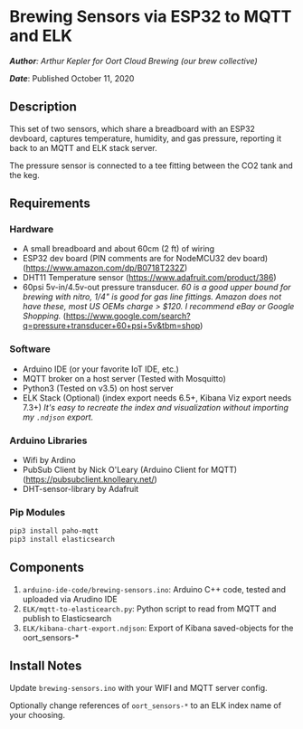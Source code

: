 # Brewing Sensors via ESP32 to MQTT and ELK

_**Author**: Arthur Kepler for Oort Cloud Brewing (our brew collective)_

_**Date**_: Published October 11, 2020

## Description

This set of two sensors, which share a breadboard with an ESP32 devboard, captures
temperature, humidity, and gas pressure, reporting it back to an MQTT and ELK stack server.

The pressure sensor is connected to a tee fitting between the CO2 tank and the keg.

## Requirements

### Hardware
* A small breadboard and about 60cm (2 ft) of wiring
* ESP32 dev board (PIN comments are for NodeMCU32 dev board) (https://www.amazon.com/dp/B0718T232Z)
* DHT11 Temperature sensor (https://www.adafruit.com/product/386)
* 60psi 5v-in/4.5v-out pressure transducer. _60 is a good upper bound for brewing with nitro, 1/4" is good for gas line fittings. Amazon does not have these, most US OEMs charge > $120. I recommend eBay or Google Shopping._ (https://www.google.com/search?q=pressure+transducer+60+psi+5v&tbm=shop)

### Software
* Arduino IDE (or your favorite IoT IDE, etc.)
* MQTT broker on a host server (Tested with Mosquitto)
* Python3 (Tested on v3.5) on host server
* ELK Stack (Optional) (index export needs 6.5+, Kibana Viz export needs 7.3+)
_It's easy to recreate the index and visualization without importing my `.ndjson` export._

### Arduino Libraries
* Wifi by Ardino
* PubSub Client by Nick O'Leary (Arduino Client for MQTT) (https://pubsubclient.knolleary.net/)
* DHT-sensor-library by Adafruit

### Pip Modules

```bash
pip3 install paho-mqtt
pip3 install elasticsearch
```

## Components

1. `arduino-ide-code/brewing-sensors.ino`: Arduino C++ code, tested and uploaded via Arudino IDE
2. `ELK/mqtt-to-elasticearch.py`: Python script to read from MQTT and publish to Elasticsearch
3. `ELK/kibana-chart-export.ndjson`: Export of Kibana saved-objects for the oort_sensors-* 
 
## Install Notes

Update `brewing-sensors.ino` with your WIFI and MQTT server config.

Optionally change references of `oort_sensors-*` to an ELK index name of your choosing.
